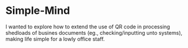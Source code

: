 # Simple-Mind
I wanted to explore how to extend the use of QR code in processing shedloads of busines documents (eg., checking/inputting unto systems), making life simple for a lowly office staff.
